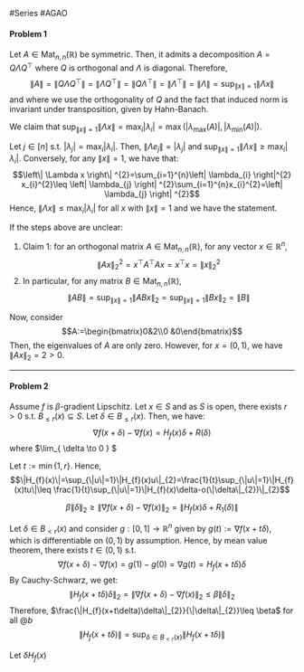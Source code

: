 #Series #AGAO 

#### Problem 1
Let $A\in \text{Mat}_{n,n}(\mathbb{R})$ be symmetric. Then, it admits a decomposition $A=Q\Lambda Q^\top$ where $Q$ is orthogonal and $\Lambda$ is diagonal. Therefore, $$\|A\|=\|Q\Lambda Q^\top\|=\|\Lambda Q^\top\|=\|Q\Lambda^\top\|=\|\Lambda^\top\|=\|\Lambda\|=\sup_{\|x\|=1}\|\Lambda x\|$$and where we use the orthogonality of $Q$ and the fact that induced norm is invariant under transposition, given by Hahn-Banach. 

We claim that $\sup_{\|x\|=1}\|\Lambda x\|= \max_{i}|\lambda_{i}|=\max(\left| \lambda_{\max}(A) \right|,\left| \lambda_{\min}(A) \right|)$. 

Let $j\in[n]$ s.t. $\left| \lambda_{j} \right|=\max_{i}\left| \lambda_{i} \right|$. Then, $\|\Lambda e_{j}\|=\left| \lambda_{j} \right|$ and $\sup_{\|x\|=1}\left\| \Lambda x \right\|\geq \max_{i}\left| \lambda_{i} \right|$. Conversely, for any $\|x\|=1$, we have that: $$\left\| \Lambda x \right\| ^{2}=\sum_{i=1}^{n}\left| \lambda_{i} \right|^{2} x_{i}^{2}\leq \left| \lambda_{j} \right| ^{2}\sum_{i=1}^{n}x_{i}^{2}=\left| \lambda_{j} \right| ^{2}$$Hence, $\left\| \Lambda x \right\|\leq \max_{i}\left| \lambda_{i} \right|$ for all $x$ with $\|x\|=1$ and we have the statement.

If the steps above are unclear:
1. Claim 1: for an orthogonal matrix $A\in \text{Mat}_{n,n}(\mathbb{R})$, for any vector $x\in \mathbb{R}^n$, $$\|Ax\|_{2}^2=x^\top A^\top Ax=x^\top x=\|x\|^2_{2}$$
2. In particular, for any matrix $B\in \text{Mat}_{n,n}(\mathbb{R})$, $$\|AB\|=\sup_{\|x\|=1}\|ABx\|_{2}=\sup_{\|x\|=1}\|Bx\|_{2}=\|B\|$$

Now, consider $$A:=\begin{bmatrix}0&2\\0 &0\end{bmatrix}$$Then, the eigenvalues of $A$ are only zero. However, for $x=(0,1)$, we have $\|Ax\|_{2}=2>0$.

---
#### Problem 2
Assume $f$ is $\beta$-gradient Lipschitz. Let $x\in S$ and as $S$ is open, there exists $r>0$ s.t. $B_{\leq r}(x)\subseteq S$. Let $\delta\in B_{\leq r}(x)$. Then, we have: $$\nabla f(x+\delta)-\nabla f(x)=H_{f}(x)\delta+R(\delta)$$where $\lim_{ \delta \to 0 } $

Let $t:=\min \{ 1,r \}$. Hence, $$\|H_{f}(x)\|=\sup_{\|u\|=1}\|H_{f}(x)u\|_{2}=\frac{1}{t}\sup_{\|u\|=1}\|H_{f}(x)tu\|\leq \frac{1}{t}\sup_{\|u\|=1}\|H_{f}(x)\delta-o(\|\delta\|_{2})\|_{2}$$


$$\beta\|\delta\|_{2}\geq\|\nabla f(x+\delta)-\nabla f(x)\|_{2}=\|H_{f}(x)\delta+R_{1}(\delta) \|$$


Let $\delta\in B_{<r}(x)$ and consider $g:[0,1]\to \mathbb{R}^n$ given by $g(t):=\nabla f(x+t\delta)$, which is differentiable on $(0,1)$ by assumption. Hence, by mean value theorem, there exists $t\in(0,1)$ s.t. $$\nabla f(x+\delta)-\nabla f(x)=g(1)-g(0)=\nabla g(t)=H_{f}(x+t\delta)\delta$$By Cauchy-Schwarz, we get: $$\|H_{f}(x+t\delta)\delta\|_{2}=\|\nabla f(x+\delta)-\nabla f(x)\|_{2}\leq \beta\|\delta\|_{2}$$Therefore, $\frac{\|H_{f}(x+t\delta)\delta\|_{2}}{\|\delta\|_{2}}\leq \beta$ for all $@b$ $$\|H_{f}(x+t\delta)\|=\sup_{\delta\in B_{<r}(x)}\|H_{f}(x+t\delta)\|$$

Let $\delta$$H_{f}(x)$